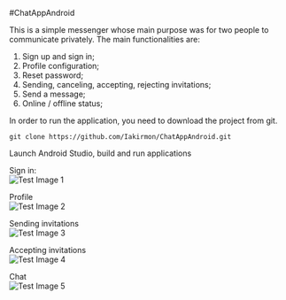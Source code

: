 #ChatAppAndroid

This is a simple messenger whose main purpose was for two people to communicate privately. The main functionalities are:
  1. Sign up and sign in;
  2. Profile configuration;
  3. Reset password;
  4. Sending, canceling, accepting, rejecting invitations;
  5. Send a message;
  6. Online / offline status;

In order to run the application, you need to download the project from git. 

```
git clone https://github.com/Iakirmon/ChatAppAndroid.git
```

Launch Android Studio, build and run applications

Sign in:
\
  ![Test Image 1](https://github.com/Iakirmon/ChatAppAndroid/blob/Wojtek1/src/logowanie.png)

Profile
\
  ![Test Image 2](https://github.com/Iakirmon/ChatAppAndroid/blob/Wojtek1/src/profil.png)

Sending invitations
\
  ![Test Image 3](https://github.com/Iakirmon/ChatAppAndroid/blob/Wojtek1/src/wysylanie_zapr.png)

Accepting invitations
\
  ![Test Image 4](https://github.com/Iakirmon/ChatAppAndroid/blob/Wojtek1/src/akc_odm_zapr.png)

Chat
\
  ![Test Image 5](https://github.com/Iakirmon/ChatAppAndroid/blob/Wojtek1/src/czat.png)
